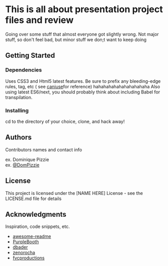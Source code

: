 # This is all about presentation project files and review

Going over some stuff that almost everyone got slightly wrong. Not major stuff, so don't feel bad,
but minor stuff we don;t want to keep doing


## Getting Started


### Dependencies

Uses CSS3 and Html5 latest features. Be sure to prefix any bleeding-edge rules, tag, etc ( see [caniuse](https://caniuse.com/)for reference) hahahahahahahahahahaha
Also using latest ES6/next, you should probably think about including Babel for transpilation.

### Installing

cd to the directory of your choice, clone, and hack away!


## Authors

Contributors names and contact info

ex. Dominique Pizzie  
ex. [@DomPizzie](https://twitter.com/dompizzie)


## License

This project is licensed under the [NAME HERE] License - see the LICENSE.md file for details

## Acknowledgments

Inspiration, code snippets, etc.
* [awesome-readme](https://github.com/matiassingers/awesome-readme)
* [PurpleBooth](https://gist.github.com/PurpleBooth/109311bb0361f32d87a2)
* [dbader](https://github.com/dbader/readme-template)
* [zenorocha](https://gist.github.com/zenorocha/4526327)
* [fvcproductions](https://gist.github.com/fvcproductions/1bfc2d4aecb01a834b46)